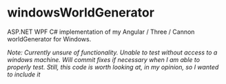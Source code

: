 # windowsWorldGenerator
ASP.NET WPF C# implementation of my Angular / Three / Cannon worldGenerator for Windows.

*Note: Currently unsure of functionality. Unable to test without access to a windows machine. Will commit fixes if necessary when I am able to properly test. Still, this code is worth looking at, in my opinion, so I wanted to include it*
